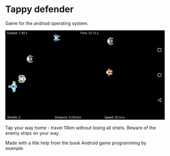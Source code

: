 # Tappy defender #

Game for the android operating system.

<img src='https://raw.githubusercontent.com/xTrinch/TappyDefender/master/graphics/screenshot.png'>

Tap your way home - travel 10km without losing all shiels. Beware of the enemy ships on your way.

Made with a litle help from the book Android game programming by example.
